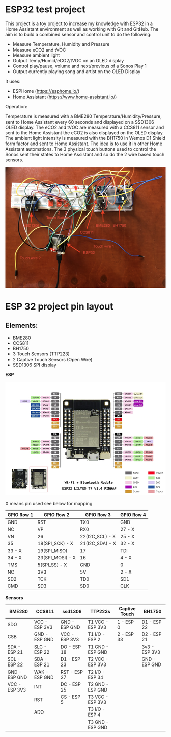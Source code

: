 # ESP32 test project

This project is a toy project to increase my knowledge with ESP32 in a Home Assistant environment as well as working with Git and GitHub. The aim is to build a combined sensor and control unit to do the following:
- Measure Temperature, Humidity and Pressure
- Measure eCO2 and tVOC
- Measure ambient light
- Output Temp/Humid/eCO2/tVOC on an OLED display
- Control play/pause, volume and next/previous of a Sonos Play 1
- Output currently playing song and artist on the OLED Display

It uses:

- ESPHome (https://esphome.io/)
- Home Assistant (https://www.home-assistant.io/)

Operation:

Temperature is measured with a BME280 Temperature/Humidity/Pressure,  sent to Home Assistant every 60 seconds and displayed on a SSD1306 OLED display. The eCO2 and tVOC are measured with a CCS811 sensor and sent to the Home Assistant the eCO2 is also displayed on the OLED display. 
The ambient light intensity is measured with the BH1750 in Wemos D1 Shield form factor and sent to Home Assistant. The idea is to use it in other Home Assistant automations. 
The 3 physical touch buttons used to control the Sonos sent their states to Home Assistant and so do the 2 wire based touch  sensors.


![Photo of prototype](https://raw.githubusercontent.com/tarikdenboer/ESP32-test-project/master/Images/ESP32_Test_Sensor_image.JPG)

# ESP 32 project pin layout

## Elements:
-   BME280
-   CCS811
-   BH1750
-   3 Touch Sensors (TTP223)
-   2 Captive Touch Sensors (Open Wire)
-   SSD1306 SPI display


**ESP**

![ESP32 Pinout](https://raw.githubusercontent.com/tarikdenboer/ESP32-test-project/master/Images/ESP32%20Lilygo%20T7%20v1.4%20pinout.png)

X means pin used see below for mapping

GPIO Row 1 | GPIO Row 2      | GPIO Row 3    | GPIO Row 4 
-----------|------------     |------------   | ----------
GND        |     RST         |   TX0         |    GND    
NC         |     VP          |   RX0         |    27 - X
VN         |     26          |22(I2C_SCL) - X|    25 - X
35         | 18(SPI_SCK) - X |21(I2C_SDA) - X|    32 - X
33 - X     | 19(SPI_MISO)    |   17          |    TDI
34 - X     | 23(SPI_MOSI) - X|   16          |    4 - X
TMS        | 5(SPI_SS) - X   |   GND         |    0
NC         |     3V3         |   5V          |    2 - X
SD2        |     TCK         |   TD0         |    SD1
CMD        |     SD3         |   SD0         |    CLK

**Sensors**

BME280       |     CCS811      |     ssd1306     |       TTP223s      | Captive Touch | BH1750 
--------     |-------          |-------          |-------             | -----         | -----  
SDO          | VCC - ESP 3V3   |  GND - ESP GND  |  T1 VCC -  ESP 3V3 | 1 - ESP 0     | D1 - ESP 22
CSB          | GND - ESP GND   |  VCC - ESP 3V3  |  T1 I/O - ESP 2    | 2 - ESP 33    | D2 - ESP 21
SDA - ESP 21 | SLC - ESP 22    |  DO - ESP 18    |  T1 GND - ESP GND  |               | 3v3 - ESP 3V3  
SCL - ESP 22 | SDA - ESP 21    |  D1 - ESP 23    |  T2 VCC - ESP 3V3  |               | GND - ESP GND 
GND - ESP GND| WAK - ESP GND   |  RST - ESP 27   | T2 I/O - ESP 34    | 
VCC - ESP 3V3| INT             |  DC - ESP 25    | T2 GND - ESP GND   |              
|            | RST             |  CS - ESP 5     | T3 VCC - ESP 3V3   | 
|            |ADO              |                 | T3 I/O - ESP 4     |
|            |                 |                 |T3 GND - ESP GND

